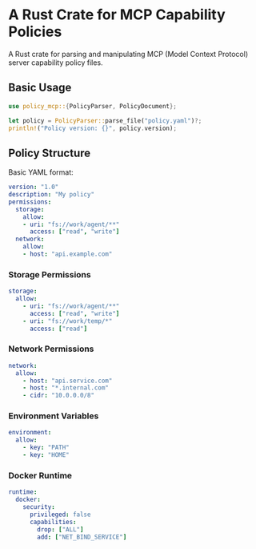 # A Rust Crate for MCP Capability Policies

A Rust crate for parsing and manipulating MCP (Model Context Protocol) server capability policy files.

## Basic Usage

```rust
use policy_mcp::{PolicyParser, PolicyDocument};

let policy = PolicyParser::parse_file("policy.yaml")?;
println!("Policy version: {}", policy.version);
```

## Policy Structure

Basic YAML format:

```yaml
version: "1.0"
description: "My policy"
permissions:
  storage:
    allow:
    - uri: "fs://work/agent/**"
      access: ["read", "write"]
  network:
    allow:
    - host: "api.example.com"
```

### Storage Permissions

```yaml
storage:
  allow:
    - uri: "fs://work/agent/**"
      access: ["read", "write"]
    - uri: "fs://work/temp/*"
      access: ["read"]
```

### Network Permissions

```yaml
network:
  allow:
    - host: "api.service.com"
    - host: "*.internal.com"
    - cidr: "10.0.0.0/8"
```

### Environment Variables

```yaml
environment:
  allow:
    - key: "PATH"
    - key: "HOME"
```

### Docker Runtime

```yaml
runtime:
  docker:
    security:
      privileged: false
      capabilities:
        drop: ["ALL"]
        add: ["NET_BIND_SERVICE"]
```
